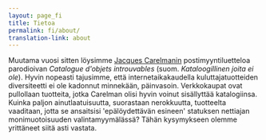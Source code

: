 ```yaml
---
layout: page_fi
title: Tietoa
permalink: fi/about/
translation-link: about
---
```


Muutama vuosi sitten löysimme <a href="https://en.wikipedia.org/wiki/Jacques_Carelman">Jacques Carelmanin</a> postimyyntiluetteloa parodioivan <i>Catalogue d'objets introuvables</i> (suom. <i>Kataloogillinen joita ei ole</i>). Hyvin nopeasti tajusimme, että internetaikakaudella kuluttajatuotteiden diversiteetti ei ole kadonnut minnekään, päinvasoin. Verkkokaupat ovat pullollaan tuotteita, jotka Carelman olisi hyvin voinut sisällyttää katalogiinsa. Kuinka paljon ainutlaatuisuutta, suorastaan nerokkuutta, tuotteelta vaaditaan, jotta se ansaitsisi 'epälöydettävän esineen' statuksen nettiajan monimuotoisuuden valintamyymälässä? Tähän kysymykseen olemme yrittäneet siitä asti vastata.
